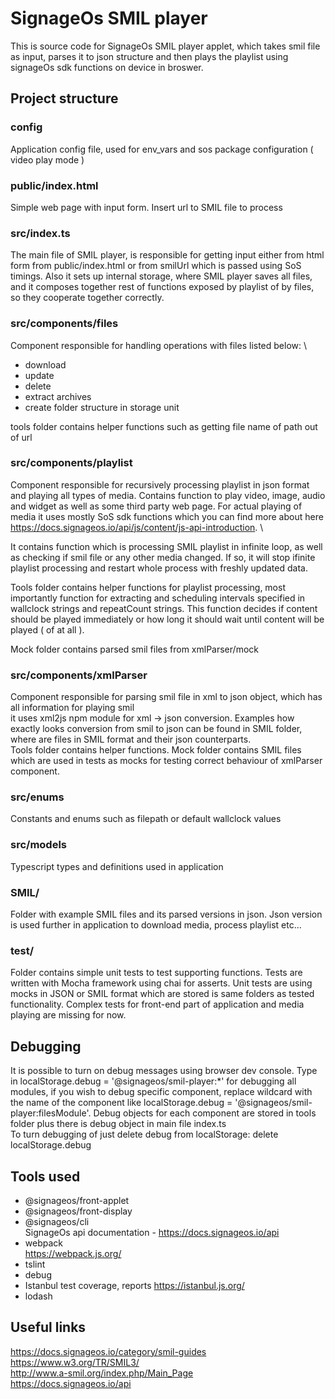 # SignageOs SMIL player

This is source code for SignageOs SMIL player applet, which takes smil file as input, parses it to json structure
and then plays the playlist using signageOs sdk functions on device in broswer.

## Project structure

### config
Application config file, used for env_vars and sos package configuration ( video play mode )

### public/index.html
Simple web page with input form. Insert url to SMIL file to process

### src/index.ts
The main file of SMIL player, is responsible for getting input either from html form from public/index.html
or from smilUrl which is passed using SoS timings. Also it sets up internal storage, where SMIL player
saves all files, and it composes together rest of functions exposed by playlist of by files, so they cooperate together correctly.

### src/components/files
Component responsible for handling operations with files listed below: \
- download
- update
- delete
- extract archives
- create folder structure in storage unit

tools folder contains helper functions such as getting file name of path out of url

### src/components/playlist
Component responsible for recursively processing playlist in json format and playing all types of media. 
Contains function to play video, image, audio and widget as well as some third party web page. For actual playing of media
it uses mostly SoS sdk functions which you can find more about here https://docs.signageos.io/api/js/content/js-api-introduction. \

It contains function which is processing SMIL playlist in infinite loop, as well as checking if smil file or any other media changed.
If so, it will stop ifinite playlist processing and restart whole process with freshly updated data.

Tools folder contains helper functions for playlist processing, most importantly function for extracting and
scheduling intervals specified in wallclock strings and repeatCount strings. This function decides if content should be played
immediately or how long it should wait until content will be played ( of at all ).

Mock folder contains parsed smil files from xmlParser/mock 

### src/components/xmlParser
Component responsible for parsing smil file in xml to json object, which has all information for playing smil \
it uses xml2js npm module for xml -> json conversion. Examples how exactly looks conversion from smil to json
can be found in SMIL folder, where are files in SMIL format and their json counterparts. \
Tools folder contains helper functions.
Mock folder contains SMIL files which are used in tests as mocks for testing correct behaviour of xmlParser component.

### src/enums
Constants and enums such as filepath or default wallclock values

### src/models
Typescript types and definitions used in application

### SMIL/
Folder with example SMIL files and its parsed versions in json.
Json version is used further in application to download media, process playlist etc...

### test/
Folder contains simple unit tests to test supporting functions. Tests are written with Mocha framework using chai for
asserts. Unit tests are using mocks in JSON or SMIL format which are stored is same folders as tested functionality.
Complex tests for front-end part of application and media playing are missing for now.

## Debugging
It is possible to turn on debug messages using browser dev console. Type in localStorage.debug = '@signageos/smil-player:*' 
for debugging all modules, if you wish to debug specific component, replace wildcard with the name of the component
like localStorage.debug = '@signageos/smil-player:filesModule'. Debug objects for each component are stored in tools folder 
plus there is debug object in main file index.ts \
To turn debugging of just delete debug from localStorage: delete localStorage.debug

## Tools used
- @signageos/front-applet
- @signageos/front-display
- @signageos/cli \
    SignageOs api documentation - https://docs.signageos.io/api
- webpack \
    https://webpack.js.org/
- tslint
- debug
- Istanbul
    test coverage, reports
    https://istanbul.js.org/
- lodash

## Useful links
https://docs.signageos.io/category/smil-guides
https://www.w3.org/TR/SMIL3/ \
http://www.a-smil.org/index.php/Main_Page \
https://docs.signageos.io/api
